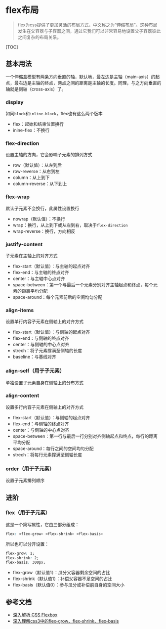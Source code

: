 # flex布局
> flex为css提供了更加灵活的布局方式，中文称之为“伸缩布局”。这种布局发生在父容器与子容器之间，通过它我们可以非常容易地设置父子容器彼此之间复杂的布局关系。

[TOC]

## 基本用法
一个伸缩盒模型有两条方向垂直的轴，默认地，最左边是主轴（main-axis）的起点，最右边是主轴的终点，两点之间的距离是主轴的长度。同理，与之方向垂直的轴就是侧轴（cross-axis）了。

### display
如同`block`和`inline-block`，flex也有这么两个版本

- flex：起始和结束位置换行
- inine-flex：不换行

### flex-direction
设置主轴的方向，它会影响子元素的排列方式

- row（默认值）：从左到后
- row-reverse：从右到左
- column：从上到下
- column-reverse：从下到上

### flex-wrap
默认子元素不会换行，此属性设置换行

- nowrap（默认值）：不换行
- wrap：换行，从上到下或从左到右，取决于`flex-direction`
- wrap-reverse：换行，方向相反

### justify-content
子元素在主轴上的对齐方式

- flex-start（默认值）：与主轴的起点对齐
- flex-end：与主轴的终点对齐
- center：与主轴中心点对齐
- space-between：第一个与最后一个元素分别对齐主轴起点和终点，每个元素的距离平均分配
- space-around：每个元素前后的空间均匀分配

### align-items
设置单行内容子元素在侧轴上的对齐方式

- flex-start（默认值）：与侧轴的起点对齐
- flex-end：与侧轴的终点对齐
- center：与侧轴的中心点对齐
- strech：将子元素撑满至侧轴的长度
- baseline：与基线对齐

### align-self（用于子元素）
单独设置子元素自身在侧轴上的分布方式

### align-content
设置多行内容子元素在侧轴上的对齐方式

- flex-start（默认值）：与侧轴的起点对齐
- flex-end：与侧轴的终点对齐
- center：与侧轴的中心点对齐
- space-between：第一行与最后一行分别对齐侧轴起点和终点，每行的距离平均分配
- space-around：每行之间的空间均匀分配
- strech：将每行元素撑满至侧轴长度

### order（用于子元素）
设置子元素排列顺序

## 进阶
### flex（用于子元素）
这是一个简写属性，它由三部分组成：
``` css
flex: <flex-grow> <flex-shrink> <flex-basis>
```

所以也可以分开设置：
``` css
flex-grow: 1;
flex-shrink: 2;
flex-basis: 300px;
```
- flex-grow（默认值1）：瓜分父容器剩余空间的占比
- flex-shrink（默认值1）：补偿父容器不足空间的占比
- flex-basis（默认值0）：参与瓜分或补偿前自身的空间大小


## 参考文档
- [深入解析 CSS Flexbox](http://www.oxxostudio.tw/articles/201501/css-flexbox.html)
- [深入理解css3中的flex-grow、flex-shrink、flex-basis](http://zhoon.github.io/css3/2014/08/23/flex.html)


